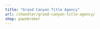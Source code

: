 ```yaml
---
title: "Grand Canyon Title Agency"
url: /chandler/grand-canyon-title-agency/
shop: pawnbroker
---
```

